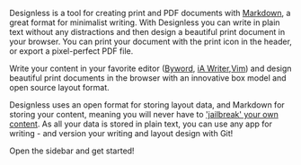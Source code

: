 Designless is a tool for creating print and PDF documents with [Markdown](https://daringfireball.net/projects/markdown/), a great format for minimalist writing. With Designless you can write in plain text without any distractions and then design a beautiful print document in your browser. You can print your document with the print icon in the header, or export a pixel-perfect PDF file.

Write your content in your favorite editor ([Byword](http://bywordapp.com/), [iA Writer](https://ia.net/writer/mac/),[Vim](http://www.vim.org/)) and design beautiful print documents in the browser with an innovative box model and open source layout format.

Designless uses an open format for storing layout data, and Markdown for storing your content, meaning you will never have to ['jailbreak' your own content](http://ben.balter.com/2014/03/31/word-versus-markdown-more-than-mere-semantics/). As all your data is stored in plain text, you can use any app for writing - and version your writing and layout design with Git!

Open the sidebar and get started!